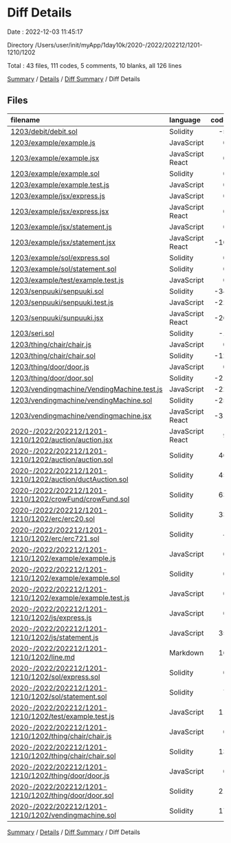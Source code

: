 # Diff Details

Date : 2022-12-03 11:45:17

Directory /Users/user/init/myApp/1day10k/2020-/2022/202212/1201-1210/1202

Total : 43 files,  111 codes, 5 comments, 10 blanks, all 126 lines

[Summary](results.md) / [Details](details.md) / [Diff Summary](diff.md) / Diff Details

## Files
| filename | language | code | comment | blank | total |
| :--- | :--- | ---: | ---: | ---: | ---: |
| [1203/debit/debit.sol](/1203/debit/debit.sol) | Solidity | -5 | -15 | -2 | -22 |
| [1203/example/example.js](/1203/example/example.js) | JavaScript | 0 | 0 | -1 | -1 |
| [1203/example/example.jsx](/1203/example/example.jsx) | JavaScript React | 0 | 0 | -1 | -1 |
| [1203/example/example.sol](/1203/example/example.sol) | Solidity | 0 | 0 | -1 | -1 |
| [1203/example/example.test.js](/1203/example/example.test.js) | JavaScript | 0 | 0 | -1 | -1 |
| [1203/example/jsx/express.js](/1203/example/jsx/express.js) | JavaScript | 0 | 0 | -1 | -1 |
| [1203/example/jsx/express.jsx](/1203/example/jsx/express.jsx) | JavaScript React | 0 | 0 | -1 | -1 |
| [1203/example/jsx/statement.js](/1203/example/jsx/statement.js) | JavaScript | 0 | 0 | -1 | -1 |
| [1203/example/jsx/statement.jsx](/1203/example/jsx/statement.jsx) | JavaScript React | -10 | 0 | -5 | -15 |
| [1203/example/sol/express.sol](/1203/example/sol/express.sol) | Solidity | 0 | 0 | -1 | -1 |
| [1203/example/sol/statement.sol](/1203/example/sol/statement.sol) | Solidity | 0 | 0 | -1 | -1 |
| [1203/example/test/example.test.js](/1203/example/test/example.test.js) | JavaScript | 0 | 0 | -1 | -1 |
| [1203/senpuuki/senpuuki.sol](/1203/senpuuki/senpuuki.sol) | Solidity | -34 | 0 | -12 | -46 |
| [1203/senpuuki/senpuuki.test.js](/1203/senpuuki/senpuuki.test.js) | JavaScript | -22 | 0 | -6 | -28 |
| [1203/senpuuki/sunpuuki.jsx](/1203/senpuuki/sunpuuki.jsx) | JavaScript React | -26 | 0 | -12 | -38 |
| [1203/seri.sol](/1203/seri.sol) | Solidity | -1 | 0 | -1 | -2 |
| [1203/thing/chair/chair.js](/1203/thing/chair/chair.js) | JavaScript | 0 | 0 | -1 | -1 |
| [1203/thing/chair/chair.sol](/1203/thing/chair/chair.sol) | Solidity | -12 | 0 | -8 | -20 |
| [1203/thing/door/door.js](/1203/thing/door/door.js) | JavaScript | 0 | 0 | -1 | -1 |
| [1203/thing/door/door.sol](/1203/thing/door/door.sol) | Solidity | -21 | 0 | -8 | -29 |
| [1203/vendingmachine/VendingMachine.test.js](/1203/vendingmachine/VendingMachine.test.js) | JavaScript | -22 | 0 | -4 | -26 |
| [1203/vendingmachine/vendingMachine.sol](/1203/vendingmachine/vendingMachine.sol) | Solidity | -25 | 0 | -12 | -37 |
| [1203/vendingmachine/vendingmachine.jsx](/1203/vendingmachine/vendingmachine.jsx) | JavaScript React | -31 | -1 | -9 | -41 |
| [2020-/2022/202212/1201-1210/1202/auction/auction.jsx](/2020-/2022/202212/1201-1210/1202/auction/auction.jsx) | JavaScript React | 9 | 0 | 4 | 13 |
| [2020-/2022/202212/1201-1210/1202/auction/auction.sol](/2020-/2022/202212/1201-1210/1202/auction/auction.sol) | Solidity | 46 | 0 | 14 | 60 |
| [2020-/2022/202212/1201-1210/1202/auction/ductAuction.sol](/2020-/2022/202212/1201-1210/1202/auction/ductAuction.sol) | Solidity | 45 | 10 | 8 | 63 |
| [2020-/2022/202212/1201-1210/1202/crowFund/crowFund.sol](/2020-/2022/202212/1201-1210/1202/crowFund/crowFund.sol) | Solidity | 63 | 10 | 13 | 86 |
| [2020-/2022/202212/1201-1210/1202/erc/erc20.sol](/2020-/2022/202212/1201-1210/1202/erc/erc20.sol) | Solidity | 33 | 0 | 9 | 42 |
| [2020-/2022/202212/1201-1210/1202/erc/erc721.sol](/2020-/2022/202212/1201-1210/1202/erc/erc721.sol) | Solidity | 4 | 0 | 3 | 7 |
| [2020-/2022/202212/1201-1210/1202/example/example.js](/2020-/2022/202212/1201-1210/1202/example/example.js) | JavaScript | 0 | 0 | 1 | 1 |
| [2020-/2022/202212/1201-1210/1202/example/example.sol](/2020-/2022/202212/1201-1210/1202/example/example.sol) | Solidity | 0 | 0 | 1 | 1 |
| [2020-/2022/202212/1201-1210/1202/example/example.test.js](/2020-/2022/202212/1201-1210/1202/example/example.test.js) | JavaScript | 0 | 0 | 1 | 1 |
| [2020-/2022/202212/1201-1210/1202/js/express.js](/2020-/2022/202212/1201-1210/1202/js/express.js) | JavaScript | 0 | 0 | 1 | 1 |
| [2020-/2022/202212/1201-1210/1202/js/statement.js](/2020-/2022/202212/1201-1210/1202/js/statement.js) | JavaScript | 35 | 0 | 11 | 46 |
| [2020-/2022/202212/1201-1210/1202/line.md](/2020-/2022/202212/1201-1210/1202/line.md) | Markdown | 16 | 0 | 0 | 16 |
| [2020-/2022/202212/1201-1210/1202/sol/express.sol](/2020-/2022/202212/1201-1210/1202/sol/express.sol) | Solidity | 0 | 0 | 1 | 1 |
| [2020-/2022/202212/1201-1210/1202/sol/statement.sol](/2020-/2022/202212/1201-1210/1202/sol/statement.sol) | Solidity | 7 | 0 | 5 | 12 |
| [2020-/2022/202212/1201-1210/1202/test/example.test.js](/2020-/2022/202212/1201-1210/1202/test/example.test.js) | JavaScript | 11 | 1 | 4 | 16 |
| [2020-/2022/202212/1201-1210/1202/thing/chair/chair.js](/2020-/2022/202212/1201-1210/1202/thing/chair/chair.js) | JavaScript | 0 | 0 | 1 | 1 |
| [2020-/2022/202212/1201-1210/1202/thing/chair/chair.sol](/2020-/2022/202212/1201-1210/1202/thing/chair/chair.sol) | Solidity | 13 | 0 | 8 | 21 |
| [2020-/2022/202212/1201-1210/1202/thing/door/door.js](/2020-/2022/202212/1201-1210/1202/thing/door/door.js) | JavaScript | 0 | 0 | 1 | 1 |
| [2020-/2022/202212/1201-1210/1202/thing/door/door.sol](/2020-/2022/202212/1201-1210/1202/thing/door/door.sol) | Solidity | 21 | 0 | 8 | 29 |
| [2020-/2022/202212/1201-1210/1202/vendingmachine.sol](/2020-/2022/202212/1201-1210/1202/vendingmachine.sol) | Solidity | 17 | 0 | 7 | 24 |

[Summary](results.md) / [Details](details.md) / [Diff Summary](diff.md) / Diff Details